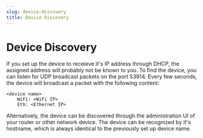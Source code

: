```yaml
---
slug: device-discovery
title: Device Discovery
---
```


# Device Discovery

If you set up the device to receieve it's IP address through DHCP, the assigned address will probably not be known to you. To find the device, you can listen for UDP broadcast packets on the port 53914. Every few seconds, the device will broadcast a packet with the following content:

```
<device name>
	WiFi: <WiFi IP>
	Eth: <Ethernet IP>
```

Alternatively, the device can be discovered through the administration UI of your router or other network device. The device can be recognized by it's hostname, which is always identical to the previously set up device name.
